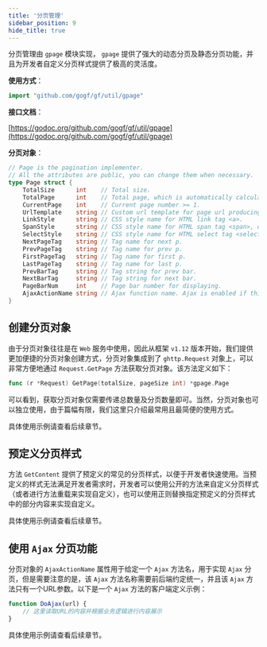 ```yaml
---
title: '分页管理'
sidebar_position: 9
hide_title: true
---
```


分页管理由 `gpage` 模块实现， `gpage` 提供了强大的动态分页及静态分页功能，并且为开发者自定义分页样式提供了极高的灵活度。

**使用方式**：

```go
import "github.com/gogf/gf/util/gpage"

```

**接口文档**：

[https://godoc.org/github.com/gogf/gf/util/gpage](https://godoc.org/github.com/gogf/gf/util/gpage)

**分页对象**：

```go
// Page is the pagination implementer.
// All the attributes are public, you can change them when necessary.
type Page struct {
    TotalSize      int    // Total size.
    TotalPage      int    // Total page, which is automatically calculated.
    CurrentPage    int    // Current page number >= 1.
    UrlTemplate    string // Custom url template for page url producing.
    LinkStyle      string // CSS style name for HTML link tag <a>.
    SpanStyle      string // CSS style name for HTML span tag <span>, which is used for first, current and last page tag.
    SelectStyle    string // CSS style name for HTML select tag <select>.
    NextPageTag    string // Tag name for next p.
    PrevPageTag    string // Tag name for prev p.
    FirstPageTag   string // Tag name for first p.
    LastPageTag    string // Tag name for last p.
    PrevBarTag     string // Tag string for prev bar.
    NextBarTag     string // Tag string for next bar.
    PageBarNum     int    // Page bar number for displaying.
    AjaxActionName string // Ajax function name. Ajax is enabled if this attribute is not empty.
}

```

## 创建分页对象

由于分页对象往往是在 `Web` 服务中使用，因此从框架 `v1.12` 版本开始，我们提供更加便捷的分页对象创建方式，分页对象集成到了 `ghttp.Request` 对象上，可以非常方便地通过 `Request.GetPage` 方法获取分页对象。该方法定义如下：

```go
func (r *Request) GetPage(totalSize, pageSize int) *gpage.Page

```

可以看到，获取分页对象仅需要传递总数量及分页数量即可。当然，分页对象也可以独立使用，由于篇幅有限，我们这里只介绍最常用且最简便的使用方式。

具体使用示例请查看后续章节。

## 预定义分页样式

方法 `GetContent` 提供了预定义的常见的分页样式，以便于开发者快速使用。当预定义的样式无法满足开发者需求时，开发者可以使用公开的方法来自定义分页样式（或者进行方法重载来实现自定义），也可以使用正则替换指定预定义的分页样式中的部分内容来实现自定义。

具体使用示例请查看后续章节。

## 使用 `Ajax` 分页功能

分页对象的 `AjaxActionName` 属性用于给定一个 `Ajax` 方法名，用于实现 `Ajax` 分页，但是需要注意的是，该 `Ajax` 方法名称需要前后端约定统一，并且该 `Ajax` 方法只有一个URL参数。以下是一个 `Ajax` 方法的客户端定义示例：

```javascript
function DoAjax(url) {
    // 这里读取URL的内容并根据业务逻辑进行内容展示
}

```

具体使用示例请查看后续章节。